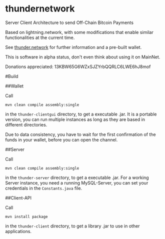# thundernetwork
Server Client Architecture to send Off-Chain Bitcoin Payments

Based on lightning.network, with some modifications that enable similar functionalities at the current time.

See [thunder.network](http://thunder.network) for further information and a pre-built wallet. 

This is software in alpha status, don't even think about using it on MainNet.

Donations appreciated:
	13KBW65G6WZxSJZYrbQQRLC6LWE6hJ8mof

#Build

##Wallet

Call
```
mvn clean compile assembly:single
```

in the `thunder-clientgui` directory, to get a executable .jar. 
It is a portable version, you can run multiple instances as long as they are based in different directories.

Due to data consistency, you have to wait for the first confirmation of the funds in your wallet, before you can open the channel. 

##Server

Call
```
mvn clean compile assembly:single
```

in the `thunder-server` directory, to get a executable .jar. 
For a working Server instance, you need a running MySQL-Server, you can set your credentials in the `Constants.java` file.

##Client-API

Call
```
mvn install package
```

in the `thunder-client` directory, to get a library .jar to use in other applications.
